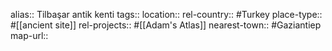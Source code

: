 alias:: Tilbaşar antik kenti
tags::
location::
rel-country:: #Turkey
place-type:: #[[ancient site]]
rel-projects:: #[[Adam's Atlas]]
nearest-town:: #Gaziantiep
map-url::
